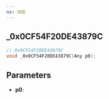 ```yaml
---
ns: HUD
---
```

## _0x0CF54F20DE43879C

```c
// 0x0CF54F20DE43879C
void _0x0CF54F20DE43879C(Any p0);
```


## Parameters
* **p0**: 

